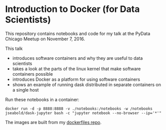# Introduction to Docker (for Data Scientists)

This repository contains notebooks and code for my talk at the PyData Chicago Meetup on November 7, 2016.

This talk

  * introduces software containers and why they are useful to data scientists
  * takes a look at the parts of the linux kernel that make software containers possible
  * introduces Docker as a platform for using software containers
  * shows an example of running dask distributed in separate containers on a single host

Run these notebooks in a container:

```shell
docker run -d -p 8888:8888 -v ./notebooks:/notebooks -w /notebooks jseabold/dask-jupyter bash -c "jupyter notebook --no-browser --ip='*'"
```

The images are built from my [dockerfiles repo](https://github.com/jseabold/dockerfiles).
